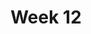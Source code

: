 ---
title: Week 12
days:
  - date: 2024-11-11
    events:
      "**No Class: Veterans Day**":
    
  - date: 2024-11-13
    events:
      "**Lecture 30**{: .label .label-lec} The Chi-square Test for Two-way Tables ":
        "Ch. 22" 
      
  - date: 2024-11-15
    events:
      "**Lecture 31**{: .label .label-lec} Permutation Tests ":
---